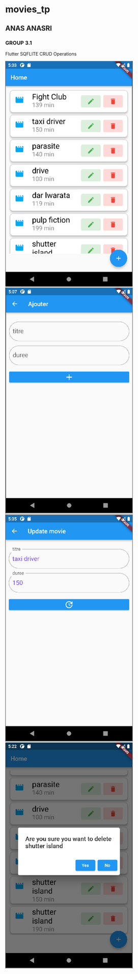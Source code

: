 # movies_tp
## ANAS ANASRI
### GROUP 3.1

Flutter SQFLITE CRUD Operations

<p float="left">
  <img src="android/app/src/screen/img1.png" width="400" />
  <img src="android/app/src/screen/img2.png" width="400" />
  <img src="android/app/src/screen/img3.png" width="400" />
  <img src="android/app/src/screen/img4.png" width="400" />
</p>
